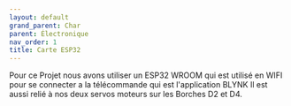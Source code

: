```yaml
---
layout: default
grand_parent: Char
parent: Électronique
nav_order: 1
title: Carte ESP32
---
```


Pour ce Projet nous avons utiliser un ESP32 WROOM qui est utilisé en WIFI pour se connecter a la télécommande qui est l'application BLYNK
Il est aussi relié à nos deux servos moteurs sur les Borches D2 et D4.

